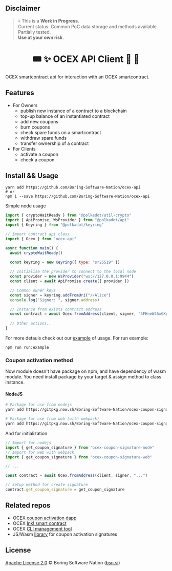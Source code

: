 ## Disclaimer
> 💀 This is a **Work in Progress**.  
> Current status: Common PoC data storage and methods available. Partially tested.   
> **Use at your own risk**.

<h1 align="center">
    🎟️ ✨ OCEX API Client 🎁 👛
</h1>

OCEX smartcontract api for interaction with an OCEX smartcontract.

## Features
- For Owners
    - publish new instance of a contract to a blockchain
    - top-up balance of an instantiated contract
    - add new coupons
    - burn coupons
    - check spare funds on a smartcontract
    - withdraw spare funds
    - transfer ownership of a contract
- For Clients
    - activate a coupon
    - сheck a coupon

## Install && Usage

```
yarn add https://github.com/Boring-Software-Nation/ocex-api
# or 
npm i --save https://github.com/Boring-Software-Nation/ocex-api
```

Simple node usage

``` js
import { cryptoWaitReady } from "@polkadot/util-crypto"
import { ApiPromise, WsProvider } from "@polkadot/api"
import { Keyring } from "@polkadot/keyring"

// Import contract api class
import { Ocex } from "ocex-api"

async function main() {
  await cryptoWaitReady()
  
  const keyring = new Keyring({ type: "sr25519" })

  // Initialise the provider to connect to the local node
  const provider = new WsProvider("ws://127.0.0.1:9944")
  const client = await ApiPromise.create({ provider })

  // Common owner keys
  const signer = keyring.addFromUri("//Alice")
  console.log("Signer: ", signer.address)

  // Instance from exists contract address 
  const contract = await Ocex.fromAddress(client, signer, "5FHneW46xGXgs5mUiveU4sbTyGBzmstUspZC92UhjJM694ty")
  
  // Other actions..
}
```

For more detauls check out our [example](/examples/example.ts) of usage. For run example:

```
npm run run:example
```

### Coupon activation method
Now module doesn't have package on npm, and have dependency of wasm module. You need install package by your target & assign method to class instance.

#### NodeJS
``` bash
# Package for use from nodejs
yarn add https://gitpkg.now.sh/Boring-Software-Nation/ocex-coupon-signature/pkg_node?main

# Package for use from web (with webpack)
yarn add https://gitpkg.now.sh/Boring-Software-Nation/ocex-coupon-signature/pkg_web?main
```

And for initialization

``` js
// Import for nodejs
import { get_coupon_signature } from "ocex-coupon-signature-node"
// Import for web with webpack
import { get_coupon_signature } from "ocex-coupon-signature-web"

// ...

const contract = await Ocex.fromAddress(client, signer, "...")

// Setup method for create signature
contract.get_coupon_signature = get_coupon_signature
```

## Related repos
- OCEX [coupon activation dapp](https://github.com/Boring-Software-Nation/ocex-activation)
- OCEX [Ink! smart contract](https://github.com/Boring-Software-Nation/ocex-smartcontract)
- OCEX [CLI management tool](https://github.com/Boring-Software-Nation/ocex-cli)
- JS/Wasm [library](https://github.com/Boring-Software-Nation/ocex-coupon-signature) for coupon activation signatures

## License
[Apache License 2.0](https://github.com/Boring-Software-Nation/ocex-api/blob/main/LICENSE) © Boring Software Nation ([bsn.si](https://bsn.si))
